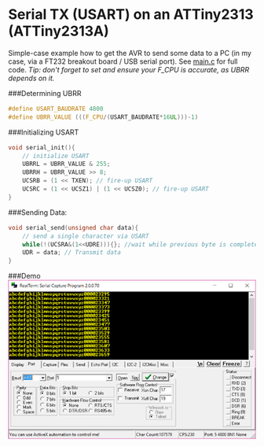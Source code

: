 # Serial TX (USART) on an ATTiny2313 (ATTiny2313A)
Simple-case example how to get the AVR to send some data to a PC (in my case, via a FT232 breakout board / USB serial port). See [main.c](main.c) for full code. _Tip: don't forget to set and ensure your F_CPU is accurate, as UBRR depends on it._

###Determining UBRR
```C
#define USART_BAUDRATE 4800
#define UBRR_VALUE (((F_CPU/(USART_BAUDRATE*16UL)))-1)
```
###Initializing USART
```C
void serial_init(){
	// initialize USART
	UBRRL = UBRR_VALUE & 255; 
	UBRRH = UBRR_VALUE >> 8;
	UCSRB = (1 << TXEN); // fire-up USART
	UCSRC = (1 << UCSZ1) | (1 << UCSZ0); // fire-up USART
}
```

###Sending Data:
```C
void serial_send(unsigned char data){
	// send a single character via USART
	while(!(UCSRA&(1<<UDRE))){}; //wait while previous byte is completed
	UDR = data; // Transmit data
}
```

###Demo
![](demo.png)
